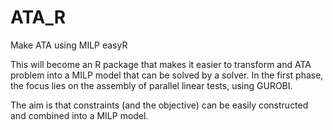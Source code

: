 # ATA_R
Make ATA using MILP easyR

This will become an R package that makes it easier to transform and ATA problem into a MILP model that can be solved by a solver. 
In the first phase, the focus lies on the assembly of parallel linear tests, using GUROBI.

The aim is that constraints (and the objective) can be easily constructed and combined into a MILP model.
